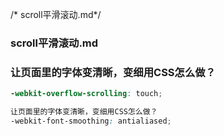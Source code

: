 /* scroll平滑滚动.md*/

### scroll平滑滚动.md

### 让页面里的字体变清晰，变细用CSS怎么做？

```scss
-webkit-overflow-scrolling: touch;

让页面里的字体变清晰，变细用CSS怎么做？
-webkit-font-smoothing: antialiased;

```
